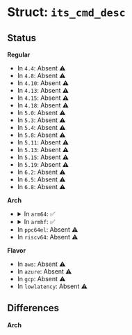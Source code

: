 # Struct: <code>its_cmd_desc</code>

## Status
<b>Regular</b>
<ul>
<li>
In <code>4.4</code>: Absent ⚠️
</li>
<li>
In <code>4.8</code>: Absent ⚠️
</li>
<li>
In <code>4.10</code>: Absent ⚠️
</li>
<li>
In <code>4.13</code>: Absent ⚠️
</li>
<li>
In <code>4.15</code>: Absent ⚠️
</li>
<li>
In <code>4.18</code>: Absent ⚠️
</li>
<li>
In <code>5.0</code>: Absent ⚠️
</li>
<li>
In <code>5.3</code>: Absent ⚠️
</li>
<li>
In <code>5.4</code>: Absent ⚠️
</li>
<li>
In <code>5.8</code>: Absent ⚠️
</li>
<li>
In <code>5.11</code>: Absent ⚠️
</li>
<li>
In <code>5.13</code>: Absent ⚠️
</li>
<li>
In <code>5.15</code>: Absent ⚠️
</li>
<li>
In <code>5.19</code>: Absent ⚠️
</li>
<li>
In <code>6.2</code>: Absent ⚠️
</li>
<li>
In <code>6.5</code>: Absent ⚠️
</li>
<li>
In <code>6.8</code>: Absent ⚠️
</li>
</ul>
<b>Arch</b>
<ul>
<li>
<details>
<summary>In <code>arm64</code>: ✅</summary>

```c
struct its_cmd_desc {
    struct (anon) its_inv_cmd;
    struct (anon) its_clear_cmd;
    struct (anon) its_int_cmd;
    struct (anon) its_mapd_cmd;
    struct (anon) its_mapc_cmd;
    struct (anon) its_mapti_cmd;
    struct (anon) its_movi_cmd;
    struct (anon) its_discard_cmd;
    struct (anon) its_invall_cmd;
    struct (anon) its_vinvall_cmd;
    struct (anon) its_vmapp_cmd;
    struct (anon) its_vmapti_cmd;
    struct (anon) its_vmovi_cmd;
    struct (anon) its_vmovp_cmd;
};
```
</details>
</li>
<li>
<details>
<summary>In <code>armhf</code>: ✅</summary>

```c
struct its_cmd_desc {
    struct (anon) its_inv_cmd;
    struct (anon) its_clear_cmd;
    struct (anon) its_int_cmd;
    struct (anon) its_mapd_cmd;
    struct (anon) its_mapc_cmd;
    struct (anon) its_mapti_cmd;
    struct (anon) its_movi_cmd;
    struct (anon) its_discard_cmd;
    struct (anon) its_invall_cmd;
    struct (anon) its_vinvall_cmd;
    struct (anon) its_vmapp_cmd;
    struct (anon) its_vmapti_cmd;
    struct (anon) its_vmovi_cmd;
    struct (anon) its_vmovp_cmd;
};
```
</details>
</li>
<li>
In <code>ppc64el</code>: Absent ⚠️
</li>
<li>
In <code>riscv64</code>: Absent ⚠️
</li>
</ul>
<b>Flavor</b>
<ul>
<li>
In <code>aws</code>: Absent ⚠️
</li>
<li>
In <code>azure</code>: Absent ⚠️
</li>
<li>
In <code>gcp</code>: Absent ⚠️
</li>
<li>
In <code>lowlatency</code>: Absent ⚠️
</li>
</ul>

## Differences
<b>Arch</b>
<ul>
</ul>
